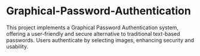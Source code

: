 # Graphical-Password-Authentication
This project implements a Graphical Password Authentication system, offering a user-friendly and secure alternative to traditional text-based passwords. Users authenticate by selecting images, enhancing security and usability.
